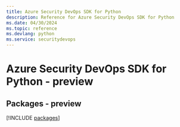 ```yaml
---
title: Azure Security DevOps SDK for Python
description: Reference for Azure Security DevOps SDK for Python
ms.date: 04/30/2024
ms.topic: reference
ms.devlang: python
ms.service: securitydevops
---
```

# Azure Security DevOps SDK for Python - preview
## Packages - preview
[!INCLUDE [packages](security-devops-index.md)]